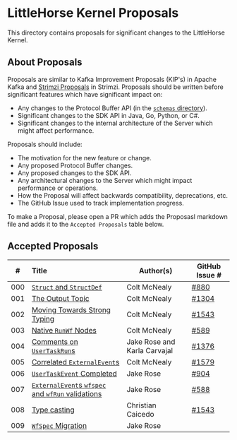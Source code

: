 # LittleHorse Kernel Proposals

This directory contains proposals for significant changes to the LittleHorse Kernel.

## About Proposals

Proposals are similar to Kafka Improvement Proposals (KIP's) in Apache Kafka and [Strimzi Proposals](https://github.com/strimzi/proposals) in Strimzi. Proposals should be written before significant features which have significant impact on:

* Any changes to the Protocol Buffer API (in the [`schemas` directory](../schemas/)).
* Significant changes to the SDK API in Java, Go, Python, or C#.
* Significant changes to the internal architecture of the Server which might affect performance.

Proposals should include:

* The motivation for the new feature or change.
* Any proposed Protocol Buffer changes.
* Any proposed changes to the SDK API.
* Any architectural changes to the Server which might impact performance or operations.
* How the Proposal will affect backwards compatibility, deprecations, etc.
* The GitHub Issue used to track implementation progress.

To make a Proposal, please open a PR which adds the Proposasl markdown file and adds it to the `Accepted Proposals` table below.

## Accepted Proposals

| #  | Title                                                                 |Author(s)    |GitHub Issue #|
|:--:|:----------------------------------------------------------------------|-------------|--------------|
| 000 | [`Struct` and `StructDef`](./000-struct-and-structdef.md) |Colt McNealy |[#880](https://github.com/littlehorse-enterprises/littlehorse/issues/880)|
| 001 | [The Output Topic](./001-output-topic.md) | Colt McNealy | [#1304](https://github.com/littlehorse-enterprises/littlehorse/issues/1304) |
| 002 | [Moving Towards Strong Typing](./002-move-to-strong-typing.md) | Colt McNealy | [#1543](https://github.com/littlehorse-enterprises/littlehorse/issues/1543) |
| 003 | [Native `RunWf` Nodes](./003-run-wf-node.md) | Colt McNealy | [#589](https://github.com/littlehorse-enterprises/littlehorse/issues/589) |
| 004 | [Comments on `UserTaskRun`s](./004-add-user-task-comments.md) | Jake Rose and Karla Carvajal | [#1376](https://github.com/littlehorse-enterprises/littlehorse/issues/1376) |
| 005 | [Correlated `ExternalEvent`s](./005-correlated-events.md) | Colt McNealy | [#1579](https://github.com/littlehorse-enterprises/littlehorse/issues/1579) |
| 006 | [`UserTaskEvent` Completed](./006-add-user-task-event-completed.md) | Jake Rose | [#904](https://github.com/littlehorse-enterprises/littlehorse/issues/904) |
| 007 | [`ExternalEvent`s `wfspec` and `wfRun` validations](./007-extending-external-event-validations.md) | Jake Rose | [#588](https://github.com/littlehorse-enterprises/littlehorse/issues/588) |
| 008 | [Type casting](./008-type-casting.md) | Christian Caicedo | [#1543](https://github.com/littlehorse-enterprises/littlehorse/issues/1543)|
| 009 | [`WfSpec` Migration](./009-rpc-migrate-wfspec.md) | Jake Rose | |
 